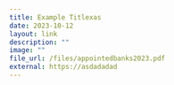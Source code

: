 ```yaml
---
title: Example Titlexas
date: 2023-10-12
layout: link
description: ""
image: ""
file_url: /files/appointedbanks2023.pdf
external: https://asdadadad
---
```

